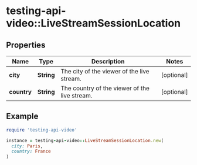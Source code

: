 # testing-api-video::LiveStreamSessionLocation

## Properties

| Name | Type | Description | Notes |
| ---- | ---- | ----------- | ----- |
| **city** | **String** | The city of the viewer of the live stream. | [optional] |
| **country** | **String** | The country of the viewer of the live stream. | [optional] |

## Example

```ruby
require 'testing-api-video'

instance = testing-api-video::LiveStreamSessionLocation.new(
  city: Paris,
  country: France
)
```


